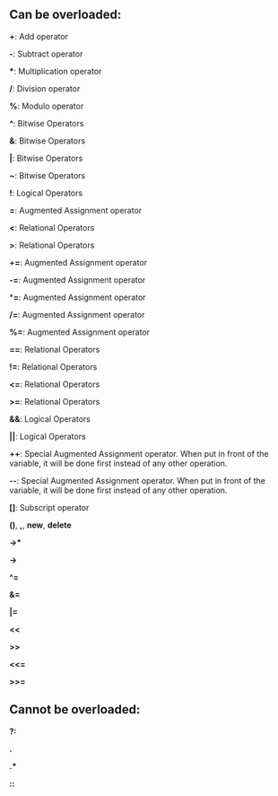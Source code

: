 ## Can be overloaded: 

**+**: Add operator

**-**: Subtract operator

**\***: Multiplication operator

**/**: Division operator

**%**: Modulo operator

**^**: Bitwise Operators

**&**: Bitwise Operators

**|**: Bitwise Operators

**~**: Bitwise Operators

**!**: Logical Operators

**=**: Augmented Assignment operator

**<**: Relational Operators

**>**: Relational Operators

**+=**: Augmented Assignment operator

**-=**: Augmented Assignment operator

***=**: Augmented Assignment operator

**/=**: Augmented Assignment operator

**%=**: Augmented Assignment operator

**==**: Relational Operators

**!=**: Relational Operators

**<=**: Relational Operators

**>=**: Relational Operators

**&&**: Logical Operators

**||**: Logical Operators

**++**: Special Augmented Assignment operator. When put in front of the variable, it will be done first instead of any other operation. 

**--**: Special Augmented Assignment operator. When put in front of the variable, it will be done first instead of any other operation. 

**[]**: Subscript operator

**()**, 
**,**, 
**new**, 
**delete**

**->\***

**->**

**^=**

**&=**

**|=**

**<<**

**>>**

**<<=**

**>>=**

## Cannot be overloaded: 

**?:**

**.**

**.\***

**::**